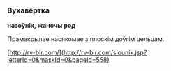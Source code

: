 ### Вухавёртка
**назоўнік, жаночы род**

Прамакрылае насякомае з плоскім доўгім цельцам.

<a rel="author">[http://rv-blr.com/](http://rv-blr.com/slounik.jsp?letterId=0&maskId=0&pageId=558)</a>
